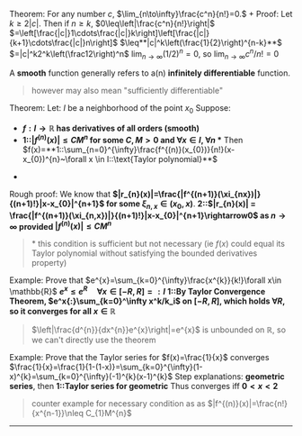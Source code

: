 Theorem: 
For any number $c$, $\lim_{n\to\infty}\frac{c^n}{n!}=0.$
+
Proof: 
Let $k \geq 2|c|$. Then if $n \geq k$, 
$0\leq\left|\frac{c^n}{n!}\right|$
$=\left[\frac{|c|}1\cdots\frac{|c|}k\right]\left[\frac{|c|}{k+1}\cdots\frac{|c|}n\right]$
$\leq**|c|^k\left(\frac{1}{2}\right)^{n-k}**$
$=|c|^k2^k\left(\frac12\right)^n$
$\lim_{n\to\infty}(1/2)^{n}=0$, so $\lim_{n\to\infty}c^n/n!=0$

A **smooth** function generally refers to a(n) **infinitely differentiable** function.
> however may also mean "sufficiently differentiable"

Theorem:
Let: $I$ be a neighborhood of the point $x_0$ 
Suppose:
- **$f: I \to \mathbb{R}$ has derivatives of all orders (smooth)**
- **1::$|f^{(n)}(x)|\leq CM^{n}$ for some $C, M > 0$ and $\forall x \in I$, $\forall n$ \***
Then $f(x)=**1::\sum_{n=0}^{\infty}\frac{f^{(n)}(x_{0})}{n!}(x-x_{0})^{n}~\forall x \in I::\text{Taylor polynomial}**$
+
Rough proof:
We know that **$|r_{n}(x)|=\frac{|f^{(n+1)}(\xi_{nx})|}{(n+1)!}|x-x_{0}|^{n+1}$ for some $\xi_{n, x} \in (x_0, x)$**.
**2::$|r_{n}(x)| = \frac{|f^{(n+1)}(\xi_{n,x})|}{(n+1)!}|x-x_{0}|^{n+1}\rightarrow0$ as $n \rightarrow \infty$ provided $|f^{(n)}(x)|\leq CM^n$**
> \* this condition is sufficient but not necessary (ie $f(x)$ could equal its Taylor polynomial without satisfying the bounded derivatives property)

Example: 
Prove that $e^{x}=\sum_{k=0}^{\infty}\frac{x^{k}}{k!}\forall x\in \mathbb{R}$
**$e^x\leq e^R\quad\forall x\in[-R,R]=:I$**
**1::By Taylor Convergence Theorem, $e^x{:}\sum_{k=0}^\infty x^k/k_i$ on $[-R, R]$, which holds $\forall R$, so it converges for all $x\in \mathbb{R}$** 
> $\left|\frac{d^{n}}{dx^{n}}e^{x}\right|=e^{x}$ is unbounded on $\mathbb{R}$, so we can't directly use the theorem

Example:
Prove that the Taylor series for $f(x)=\frac{1}{x}$ converges
$\frac{1}{x}=\frac{1}{1-(1-x)}=\sum_{k=0}^{\infty}(1-x)^{k}=\sum_{k=0}^{\infty}(-1)^{k}(x-1)^{k}$
Step explanations: **geometric series**, then **1::Taylor series for geometric**
Thus converges iff **$0 < x < 2$**
> counter example for necessary condition as as $|f^{(n)}(x)|=\frac{n!}{x^{n-1}}\nleq C_{1}M^{n}$

***
